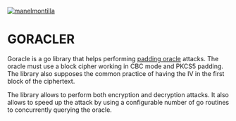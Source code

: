 [![manelmontilla](https://circleci.com/gh/manelmontilla/goracler.svg?style=svg)](https://app.circleci.com/pipelines/github/manelmontilla/goracler)
# GORACLER

Goracle is a go library that helps performing [padding
oracle](https://en.wikipedia.org/wiki/Padding_oracle_attack) attacks. The oracle
must use a block cipher working in CBC mode and PKCS5 padding. The library also
supposes the common practice of having the IV in the first block of the
ciphertext.

The library allows to perform both encryption and decryption attacks. It also
allows to speed up the attack by using a configurable number of go routines to
concurrently querying the oracle.
